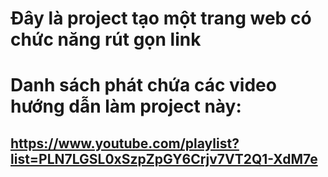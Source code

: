 # Đây là project tạo một trang web có chức năng rút gọn link
# Danh sách phát chứa các video hướng dẫn làm project này:
## https://www.youtube.com/playlist?list=PLN7LGSL0xSzpZpGY6Crjv7VT2Q1-XdM7e
